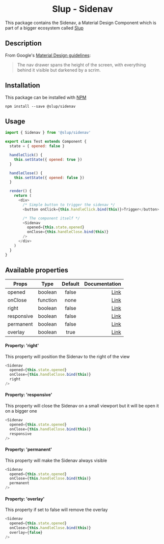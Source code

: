 <demo gif>

<h1 align='center'>Slup - Sidenav</h1>

This package contains the Sidenav, a Material Design Component which is part of a bigger ecosystem called [Slup](https://github.com/gejsi/material)

## Description
From Google's [Material Design guidelines](https://material.io/guidelines):
<blockquote>
  The nav drawer spans the height of the screen, with everything behind it visible but darkened by a scrim.
</blockquote>

## Installation
This package can be installed with [NPM](http://npmjs.com/)
```
npm install --save @slup/sidenav
```

## Usage
```js
import { Sidenav } from '@slup/sidenav'

export class Test extends Component {
  state = { opened: false }

  handleClick() {
    this.setState({ opened: true })
  }

  handleClose() {
    this.setState({ opened: false })
  }

  render() {
    return (
      <div>
        /* Simple button to trigger the sidenav */
        <button onClick={this.handleClick.bind(this)}>Trigger</button>

        /* The component itself */
        <Sidenav
          opened={this.state.opened}
          onClose={this.handleClose.bind(this)}
        />
      </div>
    )
  }
}
```

## Available properties
| Props          |    Type       |    Default    | Documentation                |
|-------------   |:-------------:|:-------------:|------:                       |
| opened         |  boolean      |  false        | [Link](#usage)               |
| onClose        |  function     |  none         | [Link](#usage)               |
| right          |  boolean      |  false        | [Link](#property-right)      |
| responsive     |  boolean      |  false        | [Link](#property-responsive) |
| permanent      |  boolean      |  false        | [Link](#property-permanent)  |
| overlay        |  boolean      |  true         | [Link](#property-overlay)    |

#### Property: 'right'
This property will position the Sidenav to the right of the view
```js
<Sidenav
  opened={this.state.opened}
  onClose={this.handleClose.bind(this)}
  right
/>
```

#### Property: 'responsive'
This property will close the Sidenav on a small viewport but it will be open it on a bigger one
```js
<Sidenav
  opened={this.state.opened}
  onClose={this.handleClose.bind(this)}
  responsive
/>
```

#### Property: 'permanent'
This property will make the Sidenav always visible
```js
<Sidenav
  opened={this.state.opened}
  onClose={this.handleClose.bind(this)}
  permanent
/>
```

#### Property: 'overlay'
This property if set to false will remove the overlay
```js
<Sidenav
  opened={this.state.opened}
  onClose={this.handleClose.bind(this)}
  overlay={false}
/>
```
